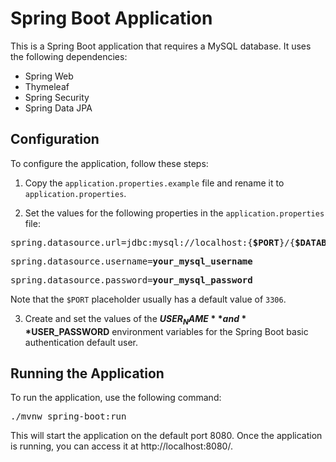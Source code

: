 # Spring Boot Application

This is a Spring Boot application that requires a MySQL database. It uses the following dependencies:

- Spring Web
- Thymeleaf
- Spring Security
- Spring Data JPA

## Configuration

To configure the application, follow these steps:

1. Copy the `application.properties.example` file and rename it to `application.properties`.

2. Set the values for the following properties in the `application.properties` file:

<pre>spring.datasource.url=jdbc:mysql://localhost:{<b>$PORT</b>}/{<b>$DATABASE_NAME_IN_LOWER_CASE</b>}?useSSL=false</pre>

<pre>spring.datasource.username=<b>your_mysql_username</b></pre>

<pre>spring.datasource.password=<b>your_mysql_password</b></pre>

Note that the `$PORT` placeholder usually has a default value of `3306`.

3. Create and set the values of the **$USER_NAME** and **$USER_PASSWORD** environment variables for the Spring Boot basic authentication default user.

## Running the Application

To run the application, use the following command:

<pre>./mvnw spring-boot:run</pre>
This will start the application on the default port 8080. Once the application is running, you can access it at http://localhost:8080/.

